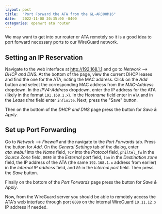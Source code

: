 ```yaml
---
layout: post
title:  "Port Forward the ATA from the GL-AR300M16"
date:   2022-11-08 20:35:00 -0400
categories: openwrt ata router
---
```


We may want to get into our router or ATA remotely so it is a good idea to port forward necessary ports to our WireGuard network.

## Setting an IP Reservation

Navigate to the web interface at http://192.168.1.1 and go to *Network* --> *DHCP and DNS*. At the bottom of the page, view the current DHCP leases and find the one for the ATA, noting the MAC address. Click on the *Add* button and select the corresponding MAC address from the *MAC-Address* dropdown. In the *IPV4-Address* dropdown, enter the IP address for the ATA (likely in the format `191.168.1.x`). In the *Hostname* field enter in `ATA` and in the *Lease time* field enter `infinite`. Next, press the "Save" button. 

Then on the bottom of the *DHCP and DNS* page press the button for *Save & Apply*.

## Set up Port Forwarding

Go to *Network* --> *Firewall* and the navigate to the *Port Forwards* tab. Press the button for *Add*. On the *General Settings* tab of the dialog, enter *ata_webui* into the *Name* field, `TCP` into the *Protocol* field, `philtel_fw` in the *Source Zone* field, `8080` in the *External port* field, `lan` in the *Destination zone* field, the IP address of the ATA (the same `192.168.1.x` address from earlier) in the *Internal IP address* field, and `80` in the *Internal port* field. Then press the *Save* button.

Finally on the bottom of the *Port Forwards* page press the button for *Save & Apply*.

Now, from the WireGuard server you should be able to remotely access the ATA's web interface through port `8080` on the internal WireGuard `10.11.12.x` IP address if needed.